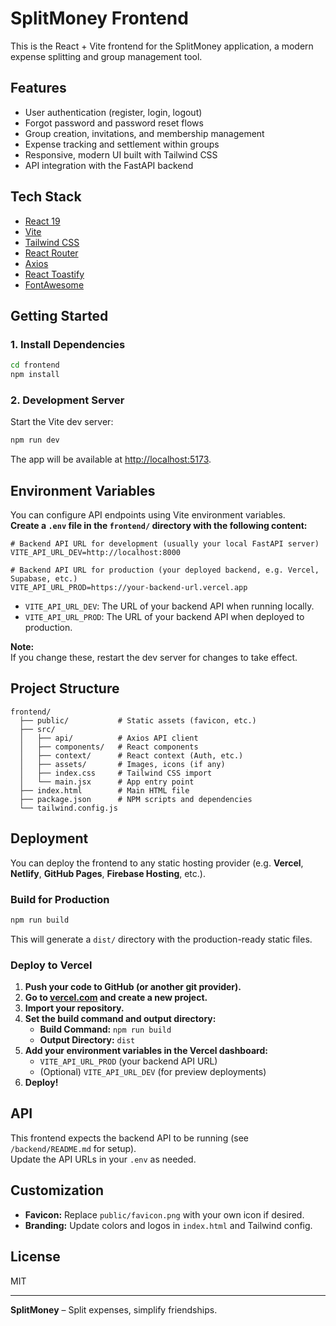 # SplitMoney Frontend

This is the React + Vite frontend for the SplitMoney application, a modern expense splitting and group management tool.

## Features

- User authentication (register, login, logout)
- Forgot password and password reset flows
- Group creation, invitations, and membership management
- Expense tracking and settlement within groups
- Responsive, modern UI built with Tailwind CSS
- API integration with the FastAPI backend

## Tech Stack

- [React 19](https://react.dev/)
- [Vite](https://vitejs.dev/)
- [Tailwind CSS](https://tailwindcss.com/)
- [React Router](https://reactrouter.com/)
- [Axios](https://axios-http.com/)
- [React Toastify](https://fkhadra.github.io/react-toastify/)
- [FontAwesome](https://fontawesome.com/)

## Getting Started

### 1. Install Dependencies

```bash
cd frontend
npm install
```

### 2. Development Server

Start the Vite dev server:

```bash
npm run dev
```

The app will be available at [http://localhost:5173](http://localhost:5173).

## Environment Variables

You can configure API endpoints using Vite environment variables.  
**Create a `.env` file in the `frontend/` directory with the following content:**

```env
# Backend API URL for development (usually your local FastAPI server)
VITE_API_URL_DEV=http://localhost:8000

# Backend API URL for production (your deployed backend, e.g. Vercel, Supabase, etc.)
VITE_API_URL_PROD=https://your-backend-url.vercel.app
```

- `VITE_API_URL_DEV`: The URL of your backend API when running locally.
- `VITE_API_URL_PROD`: The URL of your backend API when deployed to production.

**Note:**  
If you change these, restart the dev server for changes to take effect.

## Project Structure

```
frontend/
  ├── public/           # Static assets (favicon, etc.)
  ├── src/
  │   ├── api/          # Axios API client
  │   ├── components/   # React components
  │   ├── context/      # React context (Auth, etc.)
  │   ├── assets/       # Images, icons (if any)
  │   ├── index.css     # Tailwind CSS import
  │   └── main.jsx      # App entry point
  ├── index.html        # Main HTML file
  ├── package.json      # NPM scripts and dependencies
  └── tailwind.config.js
```

## Deployment

You can deploy the frontend to any static hosting provider (e.g. **Vercel**, **Netlify**, **GitHub Pages**, **Firebase Hosting**, etc.).

### Build for Production

```bash
npm run build
```

This will generate a `dist/` directory with the production-ready static files.

### Deploy to Vercel

1. **Push your code to GitHub (or another git provider).**
2. **Go to [vercel.com](https://vercel.com) and create a new project.**
3. **Import your repository.**
4. **Set the build command and output directory:**
   - **Build Command:** `npm run build`
   - **Output Directory:** `dist`
5. **Add your environment variables in the Vercel dashboard:**
   - `VITE_API_URL_PROD` (your backend API URL)
   - (Optional) `VITE_API_URL_DEV` (for preview deployments)
6. **Deploy!**


## API

This frontend expects the backend API to be running (see `/backend/README.md` for setup).  
Update the API URLs in your `.env` as needed.

## Customization

- **Favicon:** Replace `public/favicon.png` with your own icon if desired.
- **Branding:** Update colors and logos in `index.html` and Tailwind config.

## License

MIT

---

**SplitMoney** – Split expenses, simplify friendships.



